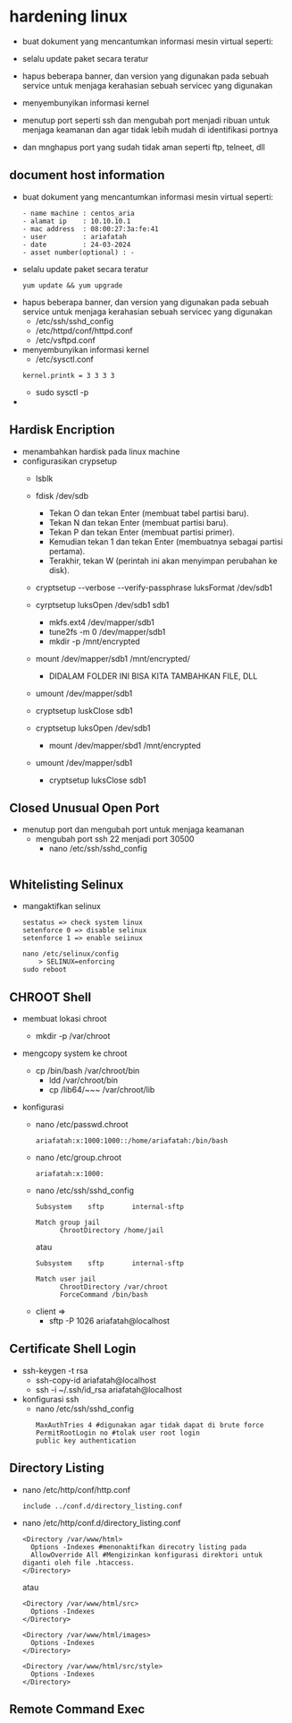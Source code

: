 # hardening linux
- buat dokument yang mencantumkan informasi mesin virtual seperti:
- selalu update paket secara teratur
- hapus beberapa banner, dan version yang digunakan pada sebuah service untuk menjaga kerahasian sebuah servicec yang digunakan
- menyembunyikan informasi kernel

- menutup port seperti ssh dan mengubah port menjadi ribuan untuk menjaga keamanan dan agar tidak lebih mudah di identifikasi portnya
- dan mnghapus port yang sudah tidak aman seperti ftp, telneet, dll

## document host information
- buat dokument yang mencantumkan informasi mesin virtual seperti:
  ```
  - name machine : centos_aria
  - alamat ip    : 10.10.10.1
  - mac address  : 08:00:27:3a:fe:41
  - user         : ariafatah
  - date         : 24-03-2024
  - asset number(optional) : -
  ```
- selalu update paket secara teratur
  ```
  yum update && yum upgrade
  ```
- hapus beberapa banner, dan version yang digunakan pada sebuah service untuk menjaga kerahasian sebuah servicec yang digunakan
  - /etc/ssh/sshd_config
  - /etc/httpd/conf/httpd.conf
  - /etc/vsftpd.conf
- menyembunyikan informasi kernel
  - /etc/sysctl.conf
  ```
  kernel.printk = 3 3 3 3
  ```
  - sudo sysctl -p
- 

## Hardisk Encription
- menambahkan hardisk pada linux machine
- configurasikan crypsetup
  - lsblk
  - fdisk /dev/sdb
    - Tekan O dan tekan Enter (membuat tabel partisi baru).
    - Tekan N dan tekan Enter (membuat partisi baru).
    - Tekan P dan tekan Enter (membuat partisi primer).
    - Kemudian tekan 1 dan tekan Enter (membuatnya sebagai partisi pertama).
    - Terakhir, tekan W (perintah ini akan menyimpan perubahan ke disk).
  - cryptsetup --verbose --verify-passphrase luksFormat /dev/sdb1 

  - cyrptsetup luksOpen /dev/sdb1 sdb1
    - mkfs.ext4 /dev/mapper/sdb1
    - tune2fs -m 0 /dev/mapper/sdb1
    - mkdir -p /mnt/encrypted
  - mount /dev/mapper/sdb1 /mnt/encrypted/
    - DIDALAM FOLDER INI BISA KITA TAMBAHKAN FILE, DLL
  - umount /dev/mapper/sdb1
  - cryptsetup luskClose sdb1

  - cryptsetup luksOpen /dev/sdb1
    - mount /dev/mapper/sbd1 /mnt/encrypted

  - umount /dev/mapper/sdb1
    - cryptsetup luksClose sdb1

## Closed Unusual Open Port
- menutup port dan mengubah port untuk menjaga keamanan
  - mengubah port ssh 22 menjadi port 30500
    - nano /etc/ssh/sshd_config
    ```

    ```
    
## Whitelisting Selinux
- mangaktifkan selinux
  ```
  sestatus => check system linux
  setenforce 0 => disable selinux
  setenforce 1 => enable seiinux

  nano /etc/selinux/config
      > SELINUX=enforcing
  sudo reboot
  ```

## CHROOT Shell
- membuat lokasi chroot
  - mkdir -p /var/chroot

- mengcopy system ke chroot
  - cp /bin/bash /var/chroot/bin
      - ldd /var/chroot/bin
      - cp /lib64/~~~ /var/chroot/lib

- konfigurasi 
    - nano /etc/passwd.chroot
      ```
      ariafatah:x:1000:1000::/home/ariafatah:/bin/bash
      ```
    - nano /etc/group.chroot
      ```
      ariafatah:x:1000:
      ```
    - nano /etc/ssh/sshd_config
      ```
      Subsystem    sftp       internal-sftp

      Match group jail
            ChrootDirectory /home/jail
      ```
      atau
      ```
      Subsystem    sftp       internal-sftp

      Match user jail
            ChrootDirectory /var/chroot
            ForceCommand /bin/bash
      ```
    - client => 
      - sftp -P 1026 ariafatah@localhost

## Certificate Shell Login
- ssh-keygen -t rsa
  - ssh-copy-id ariafatah@localhost
  - ssh -i ~/.ssh/id_rsa ariafatah@localhost
- konfigurasi ssh
  - nano /etc/ssh/sshd_config
    ```
    MaxAuthTries 4 #digunakan agar tidak dapat di brute force
    PermitRootLogin no #tolak user root login
    public key authentication
    ```

## Directory Listing
- nano /etc/http/conf/http.conf
  ```
  include ../conf.d/directory_listing.conf
  ```
- nano /etc/http/conf.d/directory_listing.conf
  ```
  <Directory /var/www/html>
    Options -Indexes #menonaktifkan direcotry listing pada
    AllowOverride All #Mengizinkan konfigurasi direktori untuk diganti oleh file .htaccess.
  </Directory>
  ```
  atau
  ```
  <Directory /var/www/html/src>
    Options -Indexes
  </Directory>

  <Directory /var/www/html/images>
    Options -Indexes
  </Directory>

  <Directory /var/www/html/src/style>
    Options -Indexes
  </Directory>
  ```

## Remote Command Exec